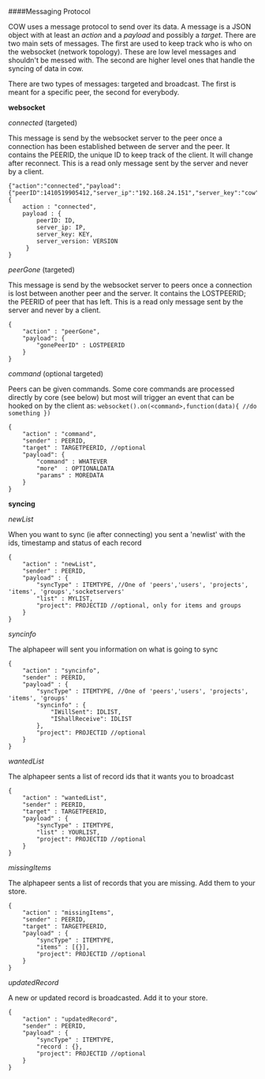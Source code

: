 ####Messaging Protocol

COW uses a message protocol to send over its data. A message is a JSON object with at least an _action_ and a _payload_ and possibly a _target_. There are two main sets of messages. The first are used to keep track who is who on the websocket (network topology). These are low level messages and shouldn't be messed with. The second are higher level ones that handle the syncing of data in cow.

There are two types of messages: targeted and broadcast. The first is meant for a specific peer, the second for everybody.

**websocket**

*connected* (targeted)

This message is send by the websocket server to the peer once a connection has been established between de server and the peer. It contains the PEERID, the unique ID to keep track of the client. It will change after reconnect. This is a read only message sent by the server and never by a client.

```
{"action":"connected","payload":{"peerID":1410519905412,"server_ip":"192.168.24.151","server_key":"cow","server_version":"0.1"}} 
{
    action : "connected",
    payload : {
        peerID: ID,
        server_ip: IP,
        server_key: KEY,
        server_version: VERSION
     }
}
```

*peerGone* (targeted)

This message is send by the websocket server to peers once a connection is lost between another peer and the server. It contains the LOSTPEERID; the PEERID of peer that has left. This is a read only message sent by the server and never by a client.

```
{
    "action" : "peerGone",
    "payload": { 
        "gonePeerID" : LOSTPEERID
    }
}
```

*command* (optional targeted)

Peers can be given commands. Some core commands are processed directly by core (see below) but most will trigger an event that can be hooked on by the client as: 
```websocket().on(<command>,function(data){ //do something })```

```
{
    "action" : "command",
    "sender" : PEERID,
    "target" : TARGETPEERID, //optional
    "payload": { 
        "command" : WHATEVER
        "more"  : OPTIONALDATA
        "params" : MOREDATA
    }
}
```

**syncing**

*newList*

When you want to sync (ie after connecting) you sent a 'newlist' with the ids, timestamp and status of each record

```
{
    "action" : "newList",
    "sender" : PEERID,
    "payload" : {
        "syncType" : ITEMTYPE, //One of 'peers','users', 'projects', 'items', 'groups','socketservers'
        "list" : MYLIST,
        "project": PROJECTID //optional, only for items and groups 
    }
}
```

*syncinfo*

The alphapeer will sent you information on what is going to sync

```
{
    "action" : "syncinfo",
    "sender" : PEERID,
    "payload" : {
        "syncType" : ITEMTYPE, //One of 'peers','users', 'projects', 'items', 'groups'
        "syncinfo" : {
            "IWillSent": IDLIST,
            "IShallReceive": IDLIST
        },
        "project": PROJECTID //optional
    }
}
```

*wantedList*

The alphapeer sents a list of record ids that it wants you to broadcast
```
{
    "action" : "wantedList",
    "sender" : PEERID,
    "target" : TARGETPEERID,
    "payload" : {
        "syncType" : ITEMTYPE,
        "list" : YOURLIST,
        "project": PROJECTID //optional
    }
}
```

*missingItems*

The alphapeer sents a list of records that you are missing. Add them to your store.
```
{
    "action" : "missingItems",
    "sender" : PEERID,
    "target" : TARGETPEERID,
    "payload" : {
        "syncType" : ITEMTYPE,
        "items" : [{}],
        "project": PROJECTID //optional
    }
}
```

*updatedRecord*

A new or updated record is broadcasted. Add it to your store.
```
{
    "action" : "updatedRecord",
    "sender" : PEERID,
    "payload" : {
        "syncType" : ITEMTYPE,
        "record : {},
        "project": PROJECTID //optional
    }
}
```
